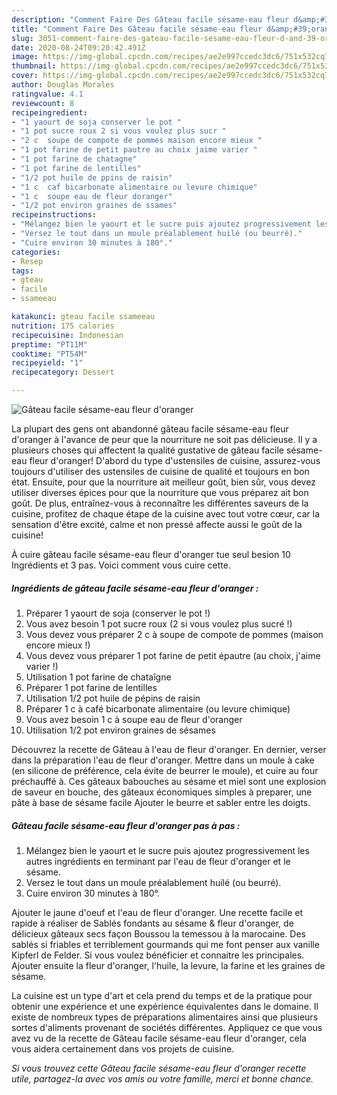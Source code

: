 ```yaml
---
description: "Comment Faire Des Gâteau facile sésame-eau fleur d&amp;#39;oranger"
title: "Comment Faire Des Gâteau facile sésame-eau fleur d&amp;#39;oranger"
slug: 3051-comment-faire-des-gateau-facile-sesame-eau-fleur-d-and-39-oranger
date: 2020-08-24T09:20:42.491Z
image: https://img-global.cpcdn.com/recipes/ae2e997ccedc3dc6/751x532cq70/gateau-facile-sesame-eau-fleur-doranger-photo-principale-de-la-recette.jpg
thumbnail: https://img-global.cpcdn.com/recipes/ae2e997ccedc3dc6/751x532cq70/gateau-facile-sesame-eau-fleur-doranger-photo-principale-de-la-recette.jpg
cover: https://img-global.cpcdn.com/recipes/ae2e997ccedc3dc6/751x532cq70/gateau-facile-sesame-eau-fleur-doranger-photo-principale-de-la-recette.jpg
author: Douglas Morales
ratingvalue: 4.1
reviewcount: 8
recipeingredient:
- "1 yaourt de soja conserver le pot "
- "1 pot sucre roux 2 si vous voulez plus sucr "
- "2 c  soupe de compote de pommes maison encore mieux "
- "1 pot farine de petit pautre au choix jaime varier "
- "1 pot farine de chatagne"
- "1 pot farine de lentilles"
- "1/2 pot huile de ppins de raisin"
- "1 c  caf bicarbonate alimentaire ou levure chimique"
- "1 c  soupe eau de fleur doranger"
- "1/2 pot environ graines de ssames"
recipeinstructions:
- "Mélangez bien le yaourt et le sucre puis ajoutez progressivement les autres ingrédients en terminant par l&#39;eau de fleur d&#39;oranger et le sésame."
- "Versez le tout dans un moule préalablement huilé (ou beurré)."
- "Cuire environ 30 minutes à 180°."
categories:
- Resep
tags:
- gteau
- facile
- ssameeau

katakunci: gteau facile ssameeau 
nutrition: 175 calories
recipecuisine: Indonesian
preptime: "PT11M"
cooktime: "PT54M"
recipeyield: "1"
recipecategory: Dessert

---
```



![Gâteau facile sésame-eau fleur d&#39;oranger](https://img-global.cpcdn.com/recipes/ae2e997ccedc3dc6/751x532cq70/gateau-facile-sesame-eau-fleur-doranger-photo-principale-de-la-recette.jpg)

La plupart des gens ont abandonné gâteau facile sésame-eau fleur d&#39;oranger à l'avance de peur que la nourriture ne soit pas délicieuse. Il y a plusieurs choses qui affectent la qualité gustative de gâteau facile sésame-eau fleur d&#39;oranger! D'abord du type d'ustensiles de cuisine, assurez-vous toujours d'utiliser des ustensiles de cuisine de qualité et toujours en bon état. Ensuite, pour que la nourriture ait meilleur goût, bien sûr, vous devez utiliser diverses épices pour que la nourriture que vous préparez ait bon goût. De plus, entraînez-vous à reconnaître les différentes saveurs de la cuisine, profitez de chaque étape de la cuisine avec tout votre cœur, car la sensation d'être excité, calme et non pressé affecte aussi le goût de la cuisine!

<!--inarticleads1-->

À cuire gâteau facile sésame-eau fleur d&#39;oranger tue seul besion 10 Ingrédients et 3 pas. Voici comment vous cuire cette.

##### Ingrédients de gâteau facile sésame-eau fleur d&#39;oranger :

1. Préparer 1 yaourt de soja (conserver le pot !)
1. Vous avez besoin 1 pot sucre roux (2 si vous voulez plus sucré !)
1. Vous devez vous préparer 2 c à soupe de compote de pommes (maison encore mieux !)
1. Vous devez vous préparer 1 pot farine de petit épautre (au choix, j&#39;aime varier !)
1. Utilisation 1 pot farine de chataîgne
1. Préparer 1 pot farine de lentilles
1. Utilisation 1/2 pot huile de pépins de raisin
1. Préparer 1 c à café bicarbonate alimentaire (ou levure chimique)
1. Vous avez besoin 1 c à soupe eau de fleur d&#39;oranger
1. Utilisation 1/2 pot environ graines de sésames


Découvrez la recette de Gâteau à l&#39;eau de fleur d&#39;oranger. En dernier, verser dans la préparation l&#39;eau de fleur d&#39;oranger. Mettre dans un moule à cake (en silicone de préférence, cela évite de beurrer le moule), et cuire au four préchauffé à. Ces gâteaux babouches au sésame et miel sont une explosion de saveur en bouche, des gâteaux économiques simples à preparer, une pâte à base de sésame facile Ajouter le beurre et sabler entre les doigts. 

<!--inarticleads2-->

##### Gâteau facile sésame-eau fleur d&#39;oranger pas à pas :

1. Mélangez bien le yaourt et le sucre puis ajoutez progressivement les autres ingrédients en terminant par l&#39;eau de fleur d&#39;oranger et le sésame.
1. Versez le tout dans un moule préalablement huilé (ou beurré).
1. Cuire environ 30 minutes à 180°.


Ajouter le jaune d&#39;oeuf et l&#39;eau de fleur d&#39;oranger. Une recette facile et rapide à réaliser de Sablés fondants au sésame &amp; fleur d&#39;oranger, de délicieux gâteaux secs façon Boussou la temessou à la marocaine. Des sablés si friables et terriblement gourmands qui me font penser aux vanille Kipferl de Felder. Si vous voulez bénéficier et connaitre les principales. Ajouter ensuite la fleur d&#39;oranger, l&#39;huile, la levure, la farine et les graines de sésame. 

<!--inarticleads1-->

<p>
La cuisine est un type d'art et cela prend du temps et de la pratique pour obtenir une expérience et une expérience équivalentes dans le domaine. Il existe de nombreux types de préparations alimentaires ainsi que plusieurs sortes d'aliments provenant de sociétés différentes. Appliquez ce que vous avez vu de la recette de Gâteau facile sésame-eau fleur d&#39;oranger, cela vous aidera certainement dans vos projets de cuisine.
</p>

<p>
<i>Si vous trouvez cette Gâteau facile sésame-eau fleur d&#39;oranger recette utile, partagez-la avec vos amis ou votre famille, merci et bonne chance.</i>
</p>
